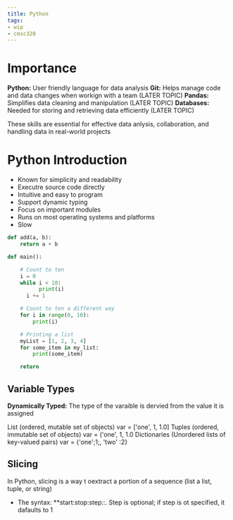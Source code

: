 ```yaml
---
title: Python
tags:
- wip
- cmsc320
---
```


# Importance

**Python:** User friendly language for data analysis
**Git:** Helps manage code and data changes when workign with a team (LATER TOPIC)
**Pandas:** Simplifies data cleaning and manipulation (LATER TOPIC)
**Databases:** Needed for storing and retrieving data efficiently (LATER TOPIC)

These skills are essential for effective data anlysis, collaboration, and handling data in real-world projects

# Python Introduction

* Known for simplicity and readability
* Executre source code directly
* Intuitive and easy to program
* Support dynamic typing
* Focus on important modules
* Runs on most operating systems and platforms
* Slow

```python
def add(a, b):
    return a + b

def main():

    # Count to ten
    i = 0
    while i < 10:
    	  print(i)
	  i += 1

    # Count to ten a different way
    for i in range(0, 10):
    	print(i)

    # Printing a list
    myList = [1, 2, 3, 4]
    for some_item in my_list:
    	print(some_item)

    return
```

## Variable Types

**Dynamically Typed:** The type of the varaible is dervied from the value it is assigned




List (ordered, mutable set of objects) var = ['one', 1, 1.0]
Tuples (ordered, immutable set of objects) var = ('one', 1, 1.0
Dictionaries (Unordered lists of key-valued pairs) var = {'one';1;, 'two' :2}


## Slicing

In Python, slicing is a way t oextract a portion of a sequence (list a list, tuple, or string)
* The syntax: **start:stop:step::. Step is optional; if step is ot specified, it dafaults to 1